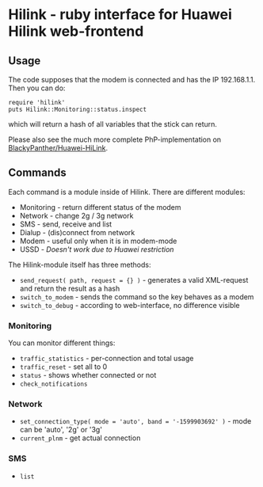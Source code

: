 # Hilink - ruby interface for Huawei Hilink web-frontend

## Usage

The code supposes that the modem is connected and has the IP
192.168.1.1. Then you can do:

    require 'hilink'
    puts Hilink::Monitoring::status.inspect

which will return a hash of all variables that the stick can return.

Please also see the much more complete PhP-implementation on
[BlackyPanther/Huawei-HiLink](https://github.com/BlackyPanther/Huawei-HiLink).

## Commands

Each command is a module inside of Hilink. There are different modules:

- Monitoring - return different status of the modem
- Network - change 2g / 3g network
- SMS - send, receive and list
- Dialup - (dis)connect from network
- Modem - useful only when it is in modem-mode
- USSD - *Doesn't work due to Huawei restriction*

The Hilink-module itself has three methods:
- `send_request( path, request = {} )` - generates a valid XML-request and return
the result as a hash
- `switch_to_modem` - sends the command so the key behaves as a modem
- `switch_to_debug` - according to web-interface, no difference visible

### Monitoring

You can monitor different things:

- `traffic_statistics` - per-connection and total usage
- `traffic_reset` - set all to 0
- `status` - shows whether connected or not
- `check_notifications`

### Network

- `set_connection_type( mode = 'auto', band = '-1599903692' )` - mode
can be 'auto', '2g' or '3g'
- `current_plnm` - get actual connection

### SMS

- `list`
